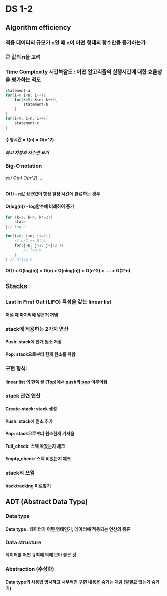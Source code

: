 # DS 1-2

## Algorithm efficiency
### 적용 데이터의 규모가 n일 때 n이 어떤 형태의 함수만큼 증가하는가
### 큰 값의 n을 고려

### Time Complexity 시간복잡도 : 어떤 알고리즘의 실행시간에 대한 효율성을 평가하는 척도
```cpp
statement-a
for(i=0 i<n; i++){
	for(k=0; k<n; k++){
		statement-b
	}
}
for(i=0; i<n; i++){
	statement-c
}
```
#### 수행시간 = f(n) = O(n^2) 
##### 최고 차항의 지수만 표기

### Big-O notation
###### ex) O(n) O(n^2) ...

#### O(1) - n값 상관없이 항상 일정 시간에 완료하는 경우
#### O(log(n)) - log함수에 비례하여 증가
```cpp
for (k=1; k<n; k*=2){
	state
}// log n
```
```cpp
for(i=0; i<n; i+=2){
	// n/2 == O(n)
	for(j=n; j>1; j=j/2 ){
		// log n
	}
} // n*log n

```

#### O(1) > O(log(n)) > O(n) > O(nlog(n)) > O(n^2) > .... > O(2^n)


## Stacks
### Last In First Out (LIFO) 특성을 갖는 linear list
#### 꺼낼 때 마지막에 넣은거 꺼냄

### stack에 적용하는 2가지 연산
#### Push: stack에 한개 원소 저장
#### Pop: stack으로부터 한개 원소를 취함

### 구현 형식:
#### linear list 의 한쪽 끝 (Top)에서 push와 pop 이루어짐

### stack 관련 연산
#### Create-stack: stack 생성
#### Push: stack에 원소 추가
#### Pop: stack으로부터 원소한개 가져옴
#### Full_check: 스택 꽉찼는지 체크
#### Empty_check: 스택 비었는지 체크

### stack의 쓰임 
#### backtracking  미로찾기

## ADT (Abstract Data Type)
### Data type 
#### Data type : 데이터가 어떤 형태인가, 데이터에 적용되는 연산의 종류
### Data structure
#### 데이터를 어떤 규칙에 의해 모아 놓은 것 
### Abstraction (추상화)
#### Data type의 사용법 명시하고 내부적인 구현 내용은 숨기는 개념 (알필요 없는거 숨기기)